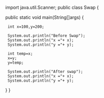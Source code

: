 import java.util.Scanner;
public class Swap {
   
  public static void main(String[]args)
  {
 
     int x=100,y=200;

     System.out.println("Before Swap");
     System.out.println("x ="+ x);
     System.out.println("y ="+ y);

     int temp=x;
     x=y;
     y=temp;

     System.out.println("After swap");
     System.out.println("x ="+ x);
     System.out.println("y ="+ y);

   }
 }
